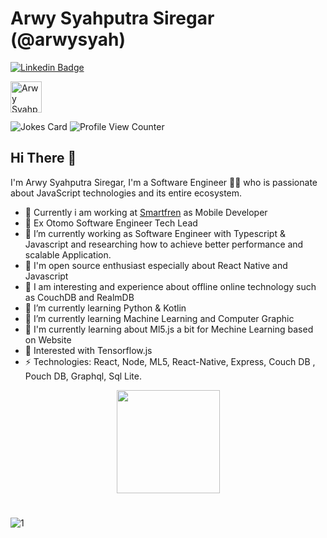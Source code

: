 # Arwy Syahputra Siregar (@arwysyah)

[![Linkedin Badge](https://img.shields.io/badge/-arwysyahputra-blue?style=flat-square&logo=Linkedin&logoColor=white&link=https://www.linkedin.com/in/arwysyah/)](https://www.linkedin.com/in/arwysyah/)

  <a href="https://dev.to/arwysyah">
  <img src="https://d2fltix0v2e0sb.cloudfront.net/dev-badge.svg" alt="Arwy Syahputra Siregar's DEV Profile" height="50" width="50">

</a>

![Jokes Card](https://readme-jokes.vercel.app/api)
![Profile View Counter](https://komarev.com/ghpvc/?username=arwysyah)


## Hi There 👋

I'm Arwy Syahputra Siregar, I'm a Software Engineer 👨‍💻 who is passionate about JavaScript technologies and its entire ecosystem.
- 🔭 Currently i am working at [Smartfren](https://www.smartfren.com/) as Mobile Developer
- 🔭 Ex Otomo Software Engineer Tech Lead
- 🔭 I’m currently working as Software Engineer with Typescript & Javascript and researching how to achieve better performance and  scalable Application.
- 🔭 I'm open source enthusiast especially about React Native and Javascript
- 🔭 I am interesting and experience about offline online technology such as CouchDB and RealmDB 
- 🔭 I’m currently learning Python & Kotlin
- 🔭 I’m currently learning Machine Learning and Computer Graphic
- 🔭 I'm currently learning about Ml5.js a bit for Mechine Learning based on Website 
- 🔭 Interested with Tensorflow.js 
- ⚡ Technologies: React, Node, ML5, React-Native, Express, Couch DB , Pouch DB, Graphql, Sql Lite.

<p align="center">
  <a href="https://github.com/arwysyah">
    <img
      align="center"
      height="165"
      src="https://github-readme-stats.vercel.app/api?username=arwysyah&show_icons=true&theme=dracula"
    />
  </a>
  
</p>

#

![1](https://github-readme-stats.vercel.app/api/top-langs/?username=arwysyah&theme=blue-green)
